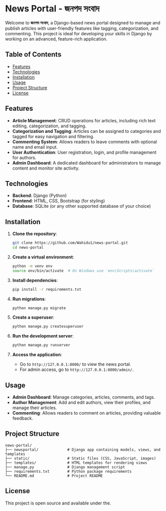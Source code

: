 # News Portal - জনপদ সংবাদ

Welcome to **জনপদ সংবাদ**, a Django-based news portal designed to manage and publish articles with user-friendly features like tagging, categorization, and commenting. This project is ideal for developing your skills in Django by working on an advanced, feature-rich application.

## Table of Contents
- [Features](#features)
- [Technologies](#technologies)
- [Installation](#installation)
- [Usage](#usage)
- [Project Structure](#project-structure)
- [License](#license)

## Features

- **Article Management**: CRUD operations for articles, including rich text editing, categorization, and tagging.
- **Categorization and Tagging**: Articles can be assigned to categories and tagged for easy navigation and filtering.
- **Commenting System**: Allows readers to leave comments with optional name and email input.
- **User Authentication**: User registration, login, and profile management for authors.
- **Admin Dashboard**: A dedicated dashboard for administrators to manage content and monitor site activity.

## Technologies

- **Backend**: Django (Python)
- **Frontend**: HTML, CSS, Bootstrap (for styling)
- **Database**: SQLite (or any other supported database of your choice)

## Installation

1. **Clone the repository**:
   ```bash
   git clone https://github.com/Wahidu1/news-portal.git
   cd news-portal
   ```

2. **Create a virtual environment**:
   ```bash
   python -m venv env
   source env/bin/activate  # On Windows use `env\Scripts\activate`
   ```

3. **Install dependencies**:
   ```bash
   pip install -r requirements.txt
   ```

4. **Run migrations**:
   ```bash
   python manage.py migrate
   ```

5. **Create a superuser**:
   ```bash
   python manage.py createsuperuser
   ```

6. **Run the development server**:
   ```bash
   python manage.py runserver
   ```

7. **Access the application**:
   - Go to `http://127.0.0.1:8000/` to view the news portal.
   - For admin access, go to `http://127.0.0.1:8000/admin/`.

## Usage

- **Admin Dashboard**: Manage categories, articles, comments, and tags.
- **Author Management**: Add and edit authors, view their profiles, and manage their articles.
- **Commenting**: Allows readers to comment on articles, providing valuable feedback.

## Project Structure

```plaintext
news-portal/
├── newsportal/             # Django app containing models, views, and templates
├── static/                 # Static files (CSS, JavaScript, images)
├── templates/              # HTML templates for rendering views
├── manage.py               # Django management script
├── requirements.txt        # Python package requirements
└── README.md               # Project README
```

## License

This project is open source and available under the.
